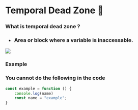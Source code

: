<h1>Temporal Dead Zone 🧐</h1>
<h3>What is temporal dead zone ?<h3>
<ul>
    <li>Area or block where a variable is inaccessable.</li>
</ul>
<img src="https://res.cloudinary.com/practicaldev/image/fetch/s--IX3V7X76--/c_limit%2Cf_auto%2Cfl_progressive%2Cq_auto%2Cw_880/https://dev-to-uploads.s3.amazonaws.com/uploads/articles/sqouc39kfyfzeu0ica7i.png">
<h3>Example</h3>

<h3>You cannot do the following in the code</h3>

```js
const example = function () {
    console.log(name)
    const name = "example";
}
```